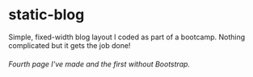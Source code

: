 # static-blog

<p>Simple, fixed-width blog layout I coded as part of a bootcamp. Nothing complicated but it gets the job done!</p>

<h6>Fourth page I've made and the first without Bootstrap.</h6>
